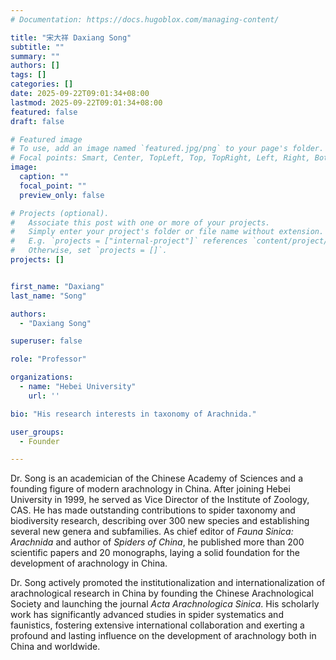 ```yaml
---
# Documentation: https://docs.hugoblox.com/managing-content/

title: "宋大祥 Daxiang Song"
subtitle: ""
summary: ""
authors: []
tags: []
categories: []
date: 2025-09-22T09:01:34+08:00
lastmod: 2025-09-22T09:01:34+08:00
featured: false
draft: false

# Featured image
# To use, add an image named `featured.jpg/png` to your page's folder.
# Focal points: Smart, Center, TopLeft, Top, TopRight, Left, Right, BottomLeft, Bottom, BottomRight.
image:
  caption: ""
  focal_point: ""
  preview_only: false

# Projects (optional).
#   Associate this post with one or more of your projects.
#   Simply enter your project's folder or file name without extension.
#   E.g. `projects = ["internal-project"]` references `content/project/deep-learning/index.md`.
#   Otherwise, set `projects = []`.
projects: []


first_name: "Daxiang"
last_name: "Song"

authors:
  - "Daxiang Song"

superuser: false

role: "Professor"

organizations:
  - name: "Hebei University"
    url: ''

bio: "His research interests in taxonomy of Arachnida."

user_groups:
  - Founder

---
```


Dr. Song is an academician of the Chinese Academy of Sciences and a founding figure of modern arachnology in China. After joining Hebei University in 1999, he served as Vice Director of the Institute of Zoology, CAS. He has made outstanding contributions to spider taxonomy and biodiversity research, describing over 300 new species and establishing several new genera and subfamilies. As chief editor of *Fauna Sinica: Arachnida* and author of *Spiders of China*, he published more than 200 scientific papers and 20 monographs, laying a solid foundation for the development of arachnology in China.

Dr. Song actively promoted the institutionalization and internationalization of arachnological research in China by founding the Chinese Arachnological Society and launching the journal *Acta Arachnologica Sinica*. His scholarly work has significantly advanced studies in spider systematics and faunistics, fostering extensive international collaboration and exerting a profound and lasting influence on the development of arachnology both in China and worldwide.
